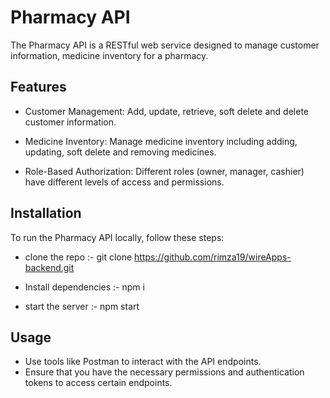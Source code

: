 # Pharmacy API

The Pharmacy API is a RESTful web service designed to manage customer information, medicine inventory for a pharmacy.

## **Features**

+ Customer Management: Add, update, retrieve, soft delete and delete customer information.

+ Medicine Inventory: Manage medicine inventory including adding, updating, soft delete and removing medicines.

+ Role-Based Authorization: Different roles (owner, manager, cashier) have different levels of access and permissions.



## **Installation**

To run the Pharmacy API locally, follow these steps:

+ clone the repo :- git clone https://github.com/rimza19/wireApps-backend.git

+ Install dependencies :- npm i

+ start the server :- npm start

## **Usage**

+ Use tools like Postman to interact with the API endpoints.
+ Ensure that you have the necessary permissions and authentication tokens to access certain endpoints.
